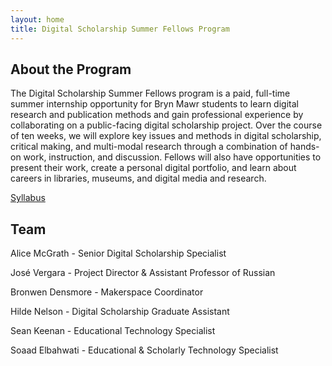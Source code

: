 ```yaml
---
layout: home
title: Digital Scholarship Summer Fellows Program
---
```


## About the Program

The Digital Scholarship Summer Fellows program is a paid, full-time summer internship opportunity for Bryn Mawr students to learn digital research and publication methods and gain professional experience by collaborating on a public-facing digital scholarship project. Over the course of ten weeks, we will explore key issues and methods in digital scholarship, critical making, and multi-modal research through a combination of hands-on work, instruction, and discussion. Fellows will also have opportunities to present their work, create a personal digital portfolio, and learn about careers in libraries, museums, and digital media and research.

[Syllabus](syllabus)

## Team

Alice McGrath - Senior Digital Scholarship Specialist

José Vergara - Project Director & Assistant Professor of Russian

Bronwen Densmore - Makerspace Coordinator

Hilde Nelson - Digital Scholarship Graduate Assistant

Sean Keenan - Educational Technology Specialist

Soaad Elbahwati - Educational & Scholarly Technology Specialist